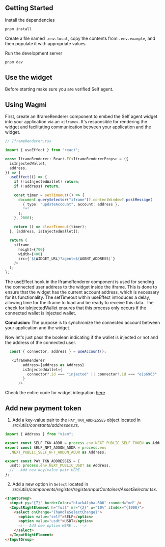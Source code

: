 ## Getting Started

Install the dependencies

```bash
pnpm install
```

Create a file named `.env.local`, copy the contents from `.env.example`, and then populate it with appropriate values.

Run the development server

```bash
pnpm dev
```

## Use the widget

Before starting make sure you are verified Self agent.

## Using Wagmi

First, create an IframeRenderer component to embed the Self agent widget into your application via an `<iframe>`. It's responsible for rendering the widget and facilitating communication between your application and the widget.

```typescript
// IframeRenderer.tsx

import { useEffect } from "react";

const IframeRenderer: React.FC<IframeRendererProps> = ({
  isInjectedWallet,
  address,
}) => {
  useEffect(() => {
    if (!isInjectedWallet) return;
    if (!address) return;

    const timer = setTimeout(() => {
      document.querySelector("iframe")?.contentWindow?.postMessage(
        { type: "updateAccount", account: address },
        "*"
      );
    }, 2000);

    return () => clearTimeout(timer);
  }, [address, isInjectedWallet]);

  return (
    <iframe
      height={700}
      width={400}
      src={`${WIDGET_URL}?agent=${AGENT_ADDRESS}`}
    />
  );
};
```

The useEffect hook in the IframeRenderer component is used for sending the connected user address to the widget inside the iframe. This is done to ensure that the widget has the current account address, which is necessary for its functionality. The setTimeout within useEffect introduces a delay, allowing time for the iframe to load and be ready to receive this data. The check for isInjectedWallet ensures that this process only occurs if the connected wallet is injected wallet.

**Conclusion:** The purpose is to synchronize the connected account between your application and the widget.

Now let's just pass the boolean indicating if the wallet is injected or not and the address of the connected user. 

```typescript
  const { connector, address } = useAccount();

   <IframeRenderer
        address={address as Address}
        isInjectedWallet={
          connector?.id === "injected" || connector?.id === "eip6963"
        }
      />
```


Check the entire code for widget integration [here](https://github.com/selfcrypto/self-examples/tree/main/agent-widget-integration/with-wagmi)

## Add new payment token

1. Add a key-value pair to the `PAY_TKN_ADDRESSES` object located in _src/utils/constants/addresses.ts_.

```typescript
import { Address } from "viem";

export const SELF_TKN_ADDR = process.env.NEXT_PUBLIC_SELF_TOKEN as Address;
export const SELF_NFT_ADDON_ADDR = process.env
  .NEXT_PUBLIC_SELF_NFT_ADDON_ADDR as Address;

export const PAY_TKN_ADDRESSES = {
  usdt: process.env.NEXT_PUBLIC_USDT as Address,
  //   Add new key/value pair HERE...
};
```

2. Add a new option in `Select` located in _src/utils/components/register/registerInputContainer/AssetSelector.tsx_.

```html
<InputGroup>
  <input py="{7}" borderColor="blackAlpha.600" rounded="md" />
  <InputRightElement h="full" mr="{2}" w="10%" zIndex="{1000}">
    <select onChange="{handleSelectChange}">
      <option value="self">SELF</option>
      <option value="usdt">USDT</option>
      <!-- Add new option HERE... -->
    </select>
  </InputRightElement>
</InputGroup>
```
